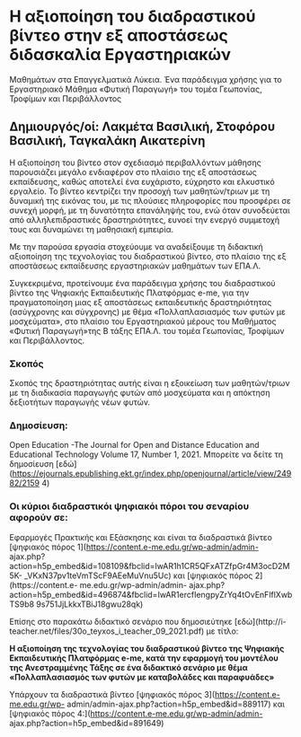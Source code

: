 # Η αξιοποίηση του διαδραστικού βίντεο στην εξ αποστάσεως διδασκαλία Εργαστηριακών
Μαθημάτων στα Επαγγελματικά Λύκεια. Ένα παράδειγμα χρήσης για το Εργαστηριακό
Μάθημα «Φυτική Παραγωγή» του τομέα Γεωπονίας, Τροφίμων και Περιβάλλοντος

## Δημιουργός/οί: Λακμέτα Βασιλική, Στοφόρου Βασιλική, Ταγκαλάκη Αικατερίνη

Η αξιοποίηση του βίντεο στον σχεδιασμό περιβαλλόντων μάθησης παρουσιάζει μεγάλο
ενδιαφέρον στο πλαίσιο της εξ αποστάσεως εκπαίδευσης, καθώς αποτελεί ένα ευχάριστο,
εύχρηστο και ελκυστικό εργαλείο. Το βίντεο κεντρίζει την προσοχή των μαθητών/τριων με
τη δυναμική της εικόνας του, με τις πλούσιες πληροφορίες που προσφέρει σε συνεχή
μορφή, με τη δυνατότητα επανάληψής του, ενώ όταν συνοδεύεται από αλληλεπιδραστικές
δραστηριότητες, ευνοεί την ενεργό συμμετοχή τους και δυναμώνει τη μαθησιακή εμπειρία.

Με την παρούσα εργασία στοχεύουμε να αναδείξουμε τη διδακτική αξιοποίηση της
τεχνολογίας του διαδραστικού βίντεο, στο πλαίσιο της εξ αποστάσεως εκπαίδευσης
εργαστηριακών μαθημάτων των ΕΠΑ.Λ.

Συγκεκριμένα, προτείνουμε ένα παράδειγμα χρήσης του διαδραστικού βίντεο της
Ψηφιακής Εκπαιδευτικής Πλατφόρμας e-me, για την πραγματοποίηση μιας εξ αποστάσεως
εκπαιδευτικής δραστηριότητας (ασύγχρονης και σύγχρονης) με θέμα «Πολλαπλασιασμός
των φυτών με μοσχεύματα», στο πλαίσιο του Εργαστηριακού μέρους του Μαθήματος
«Φυτική Παραγωγή»της Β τάξης ΕΠΑ.Λ. του τομέα Γεωπονίας, Τροφίμων και
Περιβάλλοντος.

### Σκοπός
Σκοπός της δραστηριότητας αυτής είναι η εξοικείωση των μαθητών/τριων με τη διαδικασία
παραγωγής φυτών από μοσχεύματα και η απόκτηση δεξιοτήτων παραγωγής νέων φυτών.

### Δημοσίευση:
Open Education -The Journal for Open and Distance Education and Educational Technology
Volume 17, Number 1, 2021. Μπορείτε να δείτε τη δημοσίευση
[εδώ](https://ejournals.epublishing.ekt.gr/index.php/openjournal/article/view/24982/2159
4)

### Οι κύριοι διαδραστικόι ψηφιακόι πόροι του σεναρίου αφορούν σε:
Εφαρμογές Πρακτικής και Εξάσκησης και είναι τα διαδραστικά βίντεο [ψηφιακός πόρος
1](https://content.e-me.edu.gr/wp-admin/admin-
ajax.php?action=h5p_embed&amp;id=108109&amp;fbclid=IwAR1h1CR5QFxATZfpGr4M3ocD2M5K-
_VKxN37pv1teVmTScF9AEeMuVnu5Uc) και [ψηφιακός πόρος 2](https://content.e-
me.edu.gr/wp-admin/admin-
ajax.php?action=h5p_embed&amp;id=496874&amp;fbclid=IwAR1ercfIengpyZrYq4tOvEnFlflXwbTS9b8
9s751JjLkkxTBiJ18gwu28qk)

Επίσης στο παρακάτω διδακτικό σενάριο που δημοσιεύτηκε [εδώ](http://i-
teacher.net/files/30o_teyxos_i_teacher_09_2021.pdf) με τίτλο:

**Η αξιοποίηση της τεχνολογίας του διαδραστικού βίντεο της Ψηφιακής Εκπαιδευτικής
Πλατφόρμας e-me, κατά την εφαρμογή του μοντέλου της Ανεστραμμένης Τάξης σε ένα
διδακτικό σενάριο με θέμα «Πολλαπλασιασμός των φυτών με καταβολάδες και
παραφυάδες»**

Υπάρχουν τα διαδραστικά βίντεο [ψηφιακός πόρος 3](https://content.e-me.edu.gr/wp-
admin/admin-ajax.php?action=h5p_embed&amp;id=889117) και [ψηφιακός πόρος
4:](https://content.e-me.edu.gr/wp-admin/admin-
ajax.php?action=h5p_embed&amp;id=891649)
